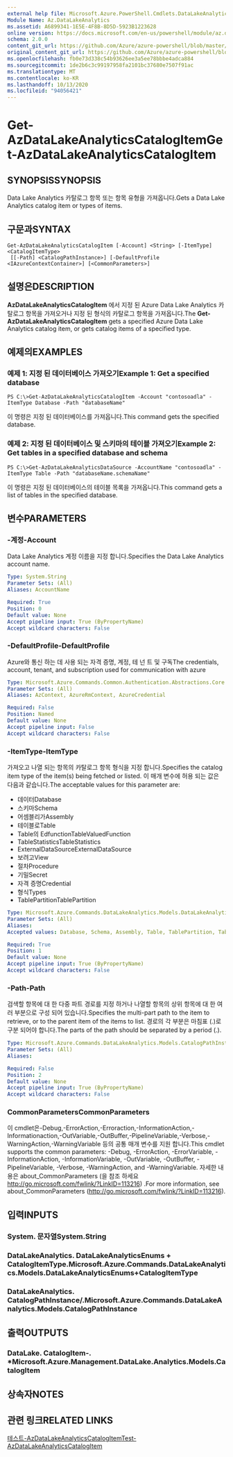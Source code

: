 ```yaml
---
external help file: Microsoft.Azure.PowerShell.Cmdlets.DataLakeAnalytics.dll-Help.xml
Module Name: Az.DataLakeAnalytics
ms.assetid: A6899341-1E5E-4F8B-8D5D-5923B1223628
online version: https://docs.microsoft.com/en-us/powershell/module/az.datalakeanalytics/get-azdatalakeanalyticscatalogitem
schema: 2.0.0
content_git_url: https://github.com/Azure/azure-powershell/blob/master/src/DataLakeAnalytics/DataLakeAnalytics/help/Get-AzDataLakeAnalyticsCatalogItem.md
original_content_git_url: https://github.com/Azure/azure-powershell/blob/master/src/DataLakeAnalytics/DataLakeAnalytics/help/Get-AzDataLakeAnalyticsCatalogItem.md
ms.openlocfilehash: fb0e73d338c54b93626ee3a5ee78bbbe4adca884
ms.sourcegitcommit: 1de2b6c3c99197958fa2101bc37680e7507f91ac
ms.translationtype: MT
ms.contentlocale: ko-KR
ms.lasthandoff: 10/13/2020
ms.locfileid: "94056421"
---
```

# <span data-ttu-id="78a72-101">Get-AzDataLakeAnalyticsCatalogItem</span><span class="sxs-lookup"><span data-stu-id="78a72-101">Get-AzDataLakeAnalyticsCatalogItem</span></span>

## <span data-ttu-id="78a72-102">SYNOPSIS</span><span class="sxs-lookup"><span data-stu-id="78a72-102">SYNOPSIS</span></span>
<span data-ttu-id="78a72-103">Data Lake Analytics 카탈로그 항목 또는 항목 유형을 가져옵니다.</span><span class="sxs-lookup"><span data-stu-id="78a72-103">Gets a Data Lake Analytics catalog item or types of items.</span></span>

## <span data-ttu-id="78a72-104">구문과</span><span class="sxs-lookup"><span data-stu-id="78a72-104">SYNTAX</span></span>

```
Get-AzDataLakeAnalyticsCatalogItem [-Account] <String> [-ItemType] <CatalogItemType>
 [[-Path] <CatalogPathInstance>] [-DefaultProfile <IAzureContextContainer>] [<CommonParameters>]
```

## <span data-ttu-id="78a72-105">설명은</span><span class="sxs-lookup"><span data-stu-id="78a72-105">DESCRIPTION</span></span>
<span data-ttu-id="78a72-106">**AzDataLakeAnalyticsCatalogItem** 에서 지정 된 Azure Data Lake Analytics 카탈로그 항목을 가져오거나 지정 된 형식의 카탈로그 항목을 가져옵니다.</span><span class="sxs-lookup"><span data-stu-id="78a72-106">The **Get-AzDataLakeAnalyticsCatalogItem** gets a specified Azure Data Lake Analytics catalog item, or gets catalog items of a specified type.</span></span>

## <span data-ttu-id="78a72-107">예제의</span><span class="sxs-lookup"><span data-stu-id="78a72-107">EXAMPLES</span></span>

### <span data-ttu-id="78a72-108">예제 1: 지정 된 데이터베이스 가져오기</span><span class="sxs-lookup"><span data-stu-id="78a72-108">Example 1: Get a specified database</span></span>
```
PS C:\>Get-AzDataLakeAnalyticsCatalogItem -Account "contosoadla" -ItemType Database -Path "databaseName"
```

<span data-ttu-id="78a72-109">이 명령은 지정 된 데이터베이스를 가져옵니다.</span><span class="sxs-lookup"><span data-stu-id="78a72-109">This command gets the specified database.</span></span>

### <span data-ttu-id="78a72-110">예제 2: 지정 된 데이터베이스 및 스키마의 테이블 가져오기</span><span class="sxs-lookup"><span data-stu-id="78a72-110">Example 2: Get tables in a specified database and schema</span></span>
```
PS C:\>Get-AzDataLakeAnalyticsDataSource -AccountName "contosoadla" -ItemType Table -Path "databaseName.schemaName"
```

<span data-ttu-id="78a72-111">이 명령은 지정 된 데이터베이스의 테이블 목록을 가져옵니다.</span><span class="sxs-lookup"><span data-stu-id="78a72-111">This command gets a list of tables in the specified database.</span></span>

## <span data-ttu-id="78a72-112">변수</span><span class="sxs-lookup"><span data-stu-id="78a72-112">PARAMETERS</span></span>

### <span data-ttu-id="78a72-113">-계정</span><span class="sxs-lookup"><span data-stu-id="78a72-113">-Account</span></span>
<span data-ttu-id="78a72-114">Data Lake Analytics 계정 이름을 지정 합니다.</span><span class="sxs-lookup"><span data-stu-id="78a72-114">Specifies the Data Lake Analytics account name.</span></span>

```yaml
Type: System.String
Parameter Sets: (All)
Aliases: AccountName

Required: True
Position: 0
Default value: None
Accept pipeline input: True (ByPropertyName)
Accept wildcard characters: False
```

### <span data-ttu-id="78a72-115">-DefaultProfile</span><span class="sxs-lookup"><span data-stu-id="78a72-115">-DefaultProfile</span></span>
<span data-ttu-id="78a72-116">Azure와 통신 하는 데 사용 되는 자격 증명, 계정, 테 넌 트 및 구독</span><span class="sxs-lookup"><span data-stu-id="78a72-116">The credentials, account, tenant, and subscription used for communication with azure</span></span>

```yaml
Type: Microsoft.Azure.Commands.Common.Authentication.Abstractions.Core.IAzureContextContainer
Parameter Sets: (All)
Aliases: AzContext, AzureRmContext, AzureCredential

Required: False
Position: Named
Default value: None
Accept pipeline input: False
Accept wildcard characters: False
```

### <span data-ttu-id="78a72-117">-ItemType</span><span class="sxs-lookup"><span data-stu-id="78a72-117">-ItemType</span></span>
<span data-ttu-id="78a72-118">가져오고 나열 되는 항목의 카탈로그 항목 형식을 지정 합니다.</span><span class="sxs-lookup"><span data-stu-id="78a72-118">Specifies the catalog item type of the item(s) being fetched or listed.</span></span>
<span data-ttu-id="78a72-119">이 매개 변수에 허용 되는 값은 다음과 같습니다.</span><span class="sxs-lookup"><span data-stu-id="78a72-119">The acceptable values for this parameter are:</span></span>
- <span data-ttu-id="78a72-120">데이터</span><span class="sxs-lookup"><span data-stu-id="78a72-120">Database</span></span>
- <span data-ttu-id="78a72-121">스키마</span><span class="sxs-lookup"><span data-stu-id="78a72-121">Schema</span></span>
- <span data-ttu-id="78a72-122">어셈블리가</span><span class="sxs-lookup"><span data-stu-id="78a72-122">Assembly</span></span>
- <span data-ttu-id="78a72-123">테이블로</span><span class="sxs-lookup"><span data-stu-id="78a72-123">Table</span></span>
- <span data-ttu-id="78a72-124">Table의 Edfunction</span><span class="sxs-lookup"><span data-stu-id="78a72-124">TableValuedFunction</span></span>
- <span data-ttu-id="78a72-125">TableStatistics</span><span class="sxs-lookup"><span data-stu-id="78a72-125">TableStatistics</span></span>
- <span data-ttu-id="78a72-126">ExternalDataSource</span><span class="sxs-lookup"><span data-stu-id="78a72-126">ExternalDataSource</span></span>
- <span data-ttu-id="78a72-127">보려고</span><span class="sxs-lookup"><span data-stu-id="78a72-127">View</span></span>
- <span data-ttu-id="78a72-128">절차</span><span class="sxs-lookup"><span data-stu-id="78a72-128">Procedure</span></span>
- <span data-ttu-id="78a72-129">기밀</span><span class="sxs-lookup"><span data-stu-id="78a72-129">Secret</span></span>
- <span data-ttu-id="78a72-130">자격 증명</span><span class="sxs-lookup"><span data-stu-id="78a72-130">Credential</span></span>
- <span data-ttu-id="78a72-131">형식</span><span class="sxs-lookup"><span data-stu-id="78a72-131">Types</span></span>
- <span data-ttu-id="78a72-132">TablePartition</span><span class="sxs-lookup"><span data-stu-id="78a72-132">TablePartition</span></span>

```yaml
Type: Microsoft.Azure.Commands.DataLakeAnalytics.Models.DataLakeAnalyticsEnums+CatalogItemType
Parameter Sets: (All)
Aliases:
Accepted values: Database, Schema, Assembly, Table, TablePartition, TableValuedFunction, TableStatistics, ExternalDataSource, View, Procedure, Secret, Credential, Types, Package

Required: True
Position: 1
Default value: None
Accept pipeline input: True (ByPropertyName)
Accept wildcard characters: False
```

### <span data-ttu-id="78a72-133">-Path</span><span class="sxs-lookup"><span data-stu-id="78a72-133">-Path</span></span>
<span data-ttu-id="78a72-134">검색할 항목에 대 한 다중 파트 경로를 지정 하거나 나열할 항목의 상위 항목에 대 한 여러 부분으로 구성 되어 있습니다.</span><span class="sxs-lookup"><span data-stu-id="78a72-134">Specifies the multi-part path to the item to retrieve, or to the parent item of the items to list.</span></span>
<span data-ttu-id="78a72-135">경로의 각 부분은 마침표 (.)로 구분 되어야 합니다.</span><span class="sxs-lookup"><span data-stu-id="78a72-135">The parts of the path should be separated by a period (.).</span></span>

```yaml
Type: Microsoft.Azure.Commands.DataLakeAnalytics.Models.CatalogPathInstance
Parameter Sets: (All)
Aliases:

Required: False
Position: 2
Default value: None
Accept pipeline input: True (ByPropertyName)
Accept wildcard characters: False
```

### <span data-ttu-id="78a72-136">CommonParameters</span><span class="sxs-lookup"><span data-stu-id="78a72-136">CommonParameters</span></span>
<span data-ttu-id="78a72-137">이 cmdlet은-Debug,-ErrorAction,-Erroraction,-InformationAction,-Informationaction,-OutVariable,-OutBuffer,-PipelineVariable,-Verbose,-WarningAction,-WarningVariable 등의 공통 매개 변수를 지원 합니다.</span><span class="sxs-lookup"><span data-stu-id="78a72-137">This cmdlet supports the common parameters: -Debug, -ErrorAction, -ErrorVariable, -InformationAction, -InformationVariable, -OutVariable, -OutBuffer, -PipelineVariable, -Verbose, -WarningAction, and -WarningVariable.</span></span> <span data-ttu-id="78a72-138">자세한 내용은 about_CommonParameters (을 참조 하세요 http://go.microsoft.com/fwlink/?LinkID=113216) .</span><span class="sxs-lookup"><span data-stu-id="78a72-138">For more information, see about_CommonParameters (http://go.microsoft.com/fwlink/?LinkID=113216).</span></span>

## <span data-ttu-id="78a72-139">입력</span><span class="sxs-lookup"><span data-stu-id="78a72-139">INPUTS</span></span>

### <span data-ttu-id="78a72-140">System. 문자열</span><span class="sxs-lookup"><span data-stu-id="78a72-140">System.String</span></span>

### <span data-ttu-id="78a72-141">DataLakeAnalytics. DataLakeAnalyticsEnums + CatalogItemType.</span><span class="sxs-lookup"><span data-stu-id="78a72-141">Microsoft.Azure.Commands.DataLakeAnalytics.Models.DataLakeAnalyticsEnums+CatalogItemType</span></span>

### <span data-ttu-id="78a72-142">DataLakeAnalytics. CatalogPathInstance/.</span><span class="sxs-lookup"><span data-stu-id="78a72-142">Microsoft.Azure.Commands.DataLakeAnalytics.Models.CatalogPathInstance</span></span>

## <span data-ttu-id="78a72-143">출력</span><span class="sxs-lookup"><span data-stu-id="78a72-143">OUTPUTS</span></span>

### <span data-ttu-id="78a72-144">DataLake. CatalogItem-. \*</span><span class="sxs-lookup"><span data-stu-id="78a72-144">Microsoft.Azure.Management.DataLake.Analytics.Models.CatalogItem</span></span>

## <span data-ttu-id="78a72-145">상속자</span><span class="sxs-lookup"><span data-stu-id="78a72-145">NOTES</span></span>

## <span data-ttu-id="78a72-146">관련 링크</span><span class="sxs-lookup"><span data-stu-id="78a72-146">RELATED LINKS</span></span>

[<span data-ttu-id="78a72-147">테스트-AzDataLakeAnalyticsCatalogItem</span><span class="sxs-lookup"><span data-stu-id="78a72-147">Test-AzDataLakeAnalyticsCatalogItem</span></span>](./Test-AzDataLakeAnalyticsCatalogItem.md)


